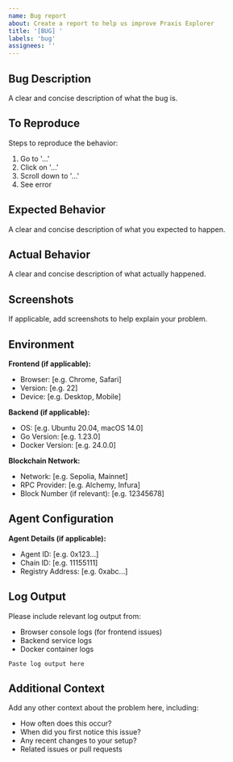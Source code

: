 ```yaml
---
name: Bug report
about: Create a report to help us improve Praxis Explorer
title: '[BUG] '
labels: 'bug'
assignees: ''
---
```


## Bug Description
A clear and concise description of what the bug is.

## To Reproduce
Steps to reproduce the behavior:
1. Go to '...'
2. Click on '...'
3. Scroll down to '...'
4. See error

## Expected Behavior
A clear and concise description of what you expected to happen.

## Actual Behavior
A clear and concise description of what actually happened.

## Screenshots
If applicable, add screenshots to help explain your problem.

## Environment
**Frontend (if applicable):**
- Browser: [e.g. Chrome, Safari]
- Version: [e.g. 22]
- Device: [e.g. Desktop, Mobile]

**Backend (if applicable):**
- OS: [e.g. Ubuntu 20.04, macOS 14.0]
- Go Version: [e.g. 1.23.0]
- Docker Version: [e.g. 24.0.0]

**Blockchain Network:**
- Network: [e.g. Sepolia, Mainnet]
- RPC Provider: [e.g. Alchemy, Infura]
- Block Number (if relevant): [e.g. 12345678]

## Agent Configuration
**Agent Details (if applicable):**
- Agent ID: [e.g. 0x123...]
- Chain ID: [e.g. 11155111]
- Registry Address: [e.g. 0xabc...]

## Log Output
Please include relevant log output from:
- Browser console logs (for frontend issues)
- Backend service logs
- Docker container logs

```
Paste log output here
```

## Additional Context
Add any other context about the problem here, including:
- How often does this occur?
- When did you first notice this issue?
- Any recent changes to your setup?
- Related issues or pull requests